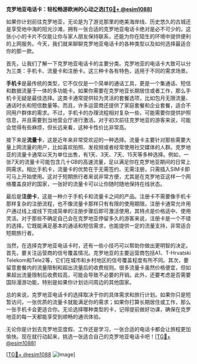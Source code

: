 **克罗地亚电话卡：轻松畅游欧洲的心动之选[[TG💪+ @esim1088](https://t.me/s/esim1088)]**

如果你计划前往克罗地亚，无论是为了游览那里的绝美海岸线、历史悠久的古城还是享受地中海的阳光沙滩，拥有一张合适的克罗地亚电话卡绝对是必不可少的。这张小小的卡片不仅能让你与家人朋友保持联系，还能为你在陌生的环境中提供便利的上网服务。今天，我们就来聊聊克罗地亚电话卡的各种类型以及如何选择最适合你的那一款。

首先，让我们了解一下克罗地亚电话卡的主要分类。克罗地亚的电话卡大致可以分为三类：手机卡、流量卡和注册卡。这三种卡各有特色，适用于不同的需求场景。

**手机卡**是最传统的类型，它不仅仅是一个简单的通话工具，更是一个集通话、短信和数据流量于一体的多功能卡。如果你需要在克罗地亚长期居住或者工作，那么手机卡无疑是最佳选择。这类卡通常提供较为灵活的套餐选项，比如包月无限流量、通话时长和短信数量等。而且，许多运营商还提供了家庭套餐和企业套餐，适合不同用户群体的需求。不过，手机卡的办理流程相对复杂一些，可能需要你提供护照信息，并且需要到当地营业厅进行激活。对于初次前往克罗地亚的游客来说，可能会觉得有些麻烦，但长远来看，这种卡性价比非常高。

接下来是**流量卡**，这是近年来非常受欢迎的一种选择。流量卡主要针对那些需要大量上网流量的用户，比如喜欢拍照、发视频或者经常使用社交媒体的人群。克罗地亚的流量卡通常以天为单位出售，有1天、3天、7天、15天等多种选择。例如，一张7天的流量卡可能包含几十GB的高速流量，足以满足你在克罗地亚期间的日常上网需求。相比手机卡，流量卡的优势在于无需签约、无需注册，只需插入SIM卡即可马上开始使用。这对于短期旅行者来说非常方便，尤其是在克罗地亚这样一个网络覆盖良好的国家，一张好的流量卡可以让你随时随地保持在线状态。

最后是**注册卡**，这是一种介于手机卡和流量卡之间的产品。注册卡不需要像手机卡那样复杂的注册流程，也不像流量卡那样只有有限的使用期限。注册卡通常允许用户通过线上或线下完成简单的注册步骤后即可激活使用，其特点是价格适中、使用灵活。对于那些不确定自己会在克罗地亚停留多久的游客来说，注册卡是一个不错的选择。它既能满足基本的通话和短信需求，也能提供一定的流量支持，非常适合短期旅行者。

当然，在选择克罗地亚电话卡时，还有一些小技巧可以帮助你做出更明智的决定。首先，要关注运营商的信号覆盖情况。克罗地亚的主要运营商包括A1、T-Hrvatski Telekom和Tele2等，它们在城市和乡村地区的信号覆盖程度有所不同。其次，要留意套餐内的流量限制和超出流量后的收费规则。很多流量卡虽然价格便宜，但如果超出流量限制后收费较高，可能会导致不必要的开销。此外，还要考虑是否需要国际漫游功能，特别是如果你计划访问周边的其他国家。

总的来说，克罗地亚电话卡的选择取决于你的具体需求和旅行计划。如果你只是短暂访问，一张优质的流量卡就能满足你的需求；如果你打算长期居住或工作，那么一张手机卡会更适合你。无论选择哪种类型的卡，记得提前做好功课，确保在克罗地亚的每一天都能享受到顺畅的通讯体验。

无论你是计划去克罗地亚度假、工作还是学习，一张合适的电话卡都会让旅程更加愉快。现在就行动起来，挑选一张适合自己的克罗地亚电话卡吧！[[TG💪+ @esim1088](https://t.me/s/esim1088)]

[[TG💪+ @esim1088](https://t.me/s/esim1088) ![Image](https://i.postimg.cc/4NQfJmqS/Snipaste-2025-05-13-00-14-12.png)]